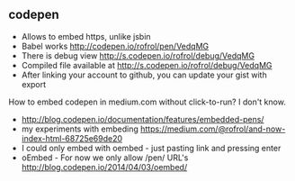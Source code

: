 ## codepen

- Allows to embed https, unlike jsbin
- Babel works http://codepen.io/rofrol/pen/VedqMG
- There is debug view http://s.codepen.io/rofrol/debug/VedqMG
- Compiled file available at http://s.codepen.io/rofrol/debug/VedqMG
- After linking your account to github, you can update your gist with export

How to embed codepen in medium.com without click-to-run? I don't know.

- http://blog.codepen.io/documentation/features/embedded-pens/
- my experiments with embeding https://medium.com/@rofrol/and-now-index-html-68725e69de20
- I could only embed with oembed - just pasting link   and pressing enter
- oEmbed - For now we only allow /pen/ URL's http://blog.codepen.io/2014/04/03/oembed/
